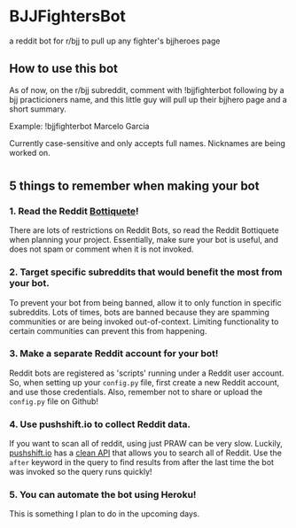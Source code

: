 # BJJFightersBot

a reddit bot for r/bjj to pull up any fighter's bjjheroes page

## How to use this bot

As of now, on the r/bjj subreddit, comment with !bjjfighterbot following by a bjj practicioners name, and this little guy will pull up their bjjhero page and a short summary.

Example: !bjjfighterbot Marcelo Garcia

Currently case-sensitive and only accepts full names. Nicknames are being worked on.

#

## 5 things to remember when making your bot

### 1. Read the Reddit [Bottiquete](https://www.reddit.com/wiki/bottiquette)!

There are lots of restrictions on Reddit Bots, so read the Reddit Bottiquete when planning your project. Essentially, make sure your bot is useful, and does not spam or comment when it is not invoked.

### 2. Target specific subreddits that would benefit the most from your bot.

To prevent your bot from being banned, allow it to only function in specific subreddits. Lots of times, bots are banned because they are spamming communities or are being invoked out-of-context. Limiting functionality to certain communities can prevent this from happening.

### 3. Make a separate Reddit account for your bot!

Reddit bots are registered as 'scripts' running under a Reddit user account. So, when setting up your `config.py` file, first create a new Reddit account, and use those credentials. Also, remember not to share or upload the `config.py` file on Github!

### 4. Use pushshift.io to collect Reddit data.

If you want to scan all of reddit, using just PRAW can be very slow. Luckily, [pushshift.io](http://pushshift.io) has a [clean API](https://github.com/pushshift/api) that allows you to search all of Reddit. Use the `after` keyword in the query to find results from after the last time the bot was invoked so the query runs quickly!

### 5. You can automate the bot using Heroku!

This is something I plan to do in the upcoming days.
